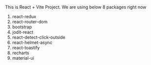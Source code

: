 This is React + Vite Project. We are using below 8 packages right now

1. react-redux
2. react-router-dom
3. bootstrap
4. jodit-react
5. react-detect-click-outside
6. react-helmet-async
7. react-toastify
8. recharts
9. material-ui